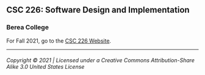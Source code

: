 ## CSC 226: Software Design and Implementation
### Berea College

For Fall 2021, go to the [CSC 226 Website](https://berea-college-csc-226.github.io/).

---
###### Copyright © 2021 | Licensed under a Creative Commons Attribution-Share Alike 3.0 United States License
